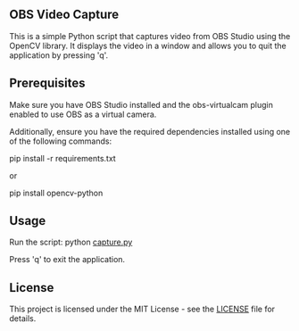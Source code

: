   ## OBS Video Capture
This is a simple Python script that captures video from OBS Studio using the OpenCV library. It displays the video in a window and allows you to quit the application by pressing 'q'.


  ## Prerequisites
Make sure you have OBS Studio installed and the obs-virtualcam plugin enabled to use OBS as a virtual camera.

Additionally, ensure you have the required dependencies installed using one of the following commands:

pip install -r requirements.txt

or

pip install opencv-python


  ## Usage
Run the script:
python [capture.py](capture.py)

Press 'q' to exit the application.


  ## License
This project is licensed under the MIT License - see the [LICENSE](LICENSE) file for details.
